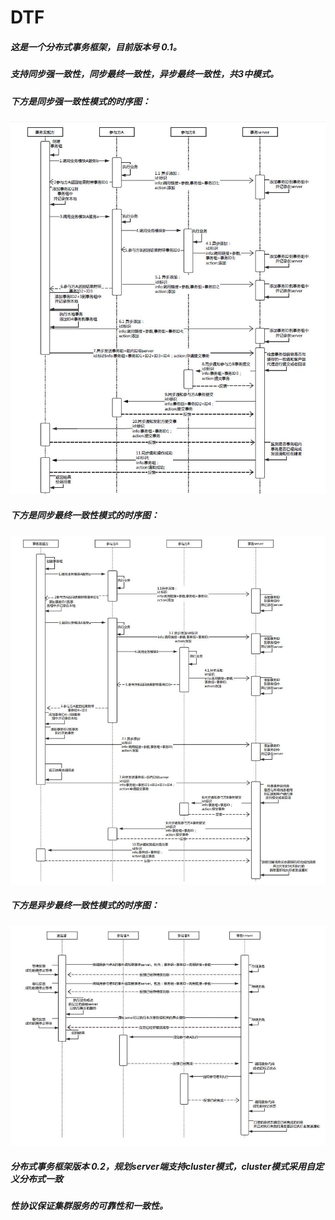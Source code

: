 DTF
======================================================================================
##### 这是一个分布式事务框架，目前版本号 0.1。
##### 支持同步强一致性，同步最终一致性，异步最终一致性，共3中模式。
##### 下方是同步强一致性模式的时序图： 

![Image discription](https://github.com/wgy8283335/dtf/blob/master/image/sync_strong.JPG)

##### 下方是同步最终一致性模式的时序图： 
![Image discription](https://github.com/wgy8283335/dtf/blob/master/image/sync_final1.JPG)

##### 下方是异步最终一致性模式的时序图：
![Image discription](https://github.com/wgy8283335/dtf/blob/master/image/async_final.JPG)

##### 分布式事务框架版本 0.2，规划server端支持cluster模式，cluster模式采用自定义分布式一致
##### 性协议保证集群服务的可靠性和一致性。